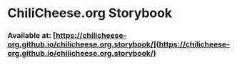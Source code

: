# ChiliCheese.org Storybook
### Available at: [https://chilicheese-org.github.io/chilicheese.org.storybook/](https://chilicheese-org.github.io/chilicheese.org.storybook/)

